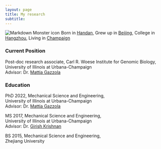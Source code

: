 ```yaml
---
layout: page
title: My research
subtitle:
---
```

<img src="assets/img/Research.png"
     alt="Markdown Monster icon"
     style="float: left; margin-right: 5px;" />

Born in [Handan](https://en.wikipedia.org/wiki/Handan), Grew up in [Beijing](https://en.wikipedia.org/wiki/Beijing), College in [Hangzhou](https://en.wikipedia.org/wiki/Hangzhou), Living in [Champaign](https://en.wikipedia.org/wiki/Champaign,_Illinois)
### Current Position
Post-doc research associate, Carl R. Woese Institute for Genomic Biology, 
<br />University of Illinois at Urbana-Champaign
<br />Advisor: Dr. [Mattia Gazzola](https://mattia-lab.com)
### Education
PhD 2022, Mechanical Science and Engineering, 
<br />University of Illinois at Urbana-Champaign
<br />Advisor: Dr. [Mattia Gazzola](https://mattia-lab.com)

MS 2017, Mechanical Science and Engineering, 
<br />University of Illinois at Urbana-Champaign
<br />Advisor: Dr. [Girish Krishnan](https://monolithicsystemslab.ise.illinois.edu)

BS 2015, Mechanical Science and Engineering, 
<br />Zhejiang University

